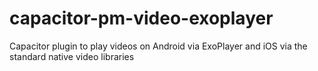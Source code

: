 # capacitor-pm-video-exoplayer
Capacitor plugin to play videos on Android via ExoPlayer and iOS via the standard native video libraries
